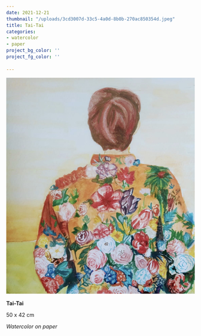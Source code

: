 ```yaml
---
date: 2021-12-21
thumbnail: "/uploads/3cd3007d-33c5-4a0d-8b0b-270ac850354d.jpeg"
title: Tai-Tai
categories:
- watercolor
- paper
project_bg_color: ''
project_fg_color: ''

---
```

![](/uploads/3cd3007d-33c5-4a0d-8b0b-270ac850354d.jpeg)

**Tai-Tai**

50 x 42 cm

_Watercolor on paper_